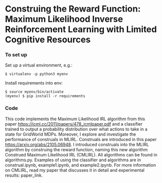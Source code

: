 # Construing the Reward Function: Maximum Likelihood Inverse Reinforcement Learning with Limited Cognitive Resources

### To set up

Set up a virtual environment, e.g.:

```
$ virtualenv -p python3 myenv
```

Install requirements into env:

```
$ source myenv/bin/activate
(myenv) $ pip install -r requirements
```

### Code

This code implements the Maximum Likelihood IRL algorithm from this paper https://icml.cc/2011/papers/478_icmlpaper.pdf and a classifier trained to output a probability distribution over what actions to take in a state for GridWorld MDPs. Moreover, I explore and investigate the performance of construals in MLIRL. Construals are introduced in this paper https://arxiv.org/abs/2105.06948. I introduced construals into the MLIRL algorithm by construing the reward function, naming this new algorithm Construed Maximum Likelihood IRL (CMLIRL). All algorithms can be found in algorithms.py. Examples of using the classifier and algorithms are in construal.ipynb, example1.ipynb, and example2.ipynb. For more information on CMLIRL, read my paper that discusses it in detail and experimental results: paper_link.
